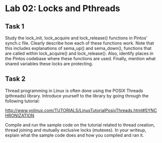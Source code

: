 # Lab 02: Locks and Pthreads

## Task 1
Study the lock_init, lock_acquire and lock_release() functions in Pintos' synch.c file. Clearly describe how each of these functions work. Note that this includes explanations of sema_up() and sema_down(), functions that are called within lock_acquire() and lock_release(). Also, identify places in the Pintos codebase where these functions are used. Finally, mention what shared
variables these locks are protecting.

## Task 2
Thread programming in Linux is often done using the POSIX Threads (pthreads) library. Introduce yourself to the library by going through the following tutorial:

http://www.yolinux.com/TUTORIALS/LinuxTutorialPosixThreads.html#SYNCHRONIZATION

Compile and run the sample code on the tutorial related to thread creation, thread joining and mutually exclusive locks (mutexes). In your writeup, explain what the sample code does and how you compiled and ran it.
